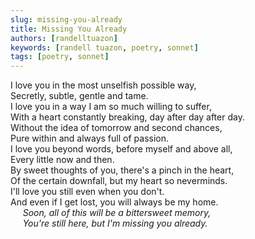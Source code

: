 ```yaml
---
slug: missing-you-already
title: Missing You Already
authors: [randelltuazon]
keywords: [randell tuazon, poetry, sonnet]
tags: [poetry, sonnet]
---
```


I love you in the most unselfish possible way, <br/>
Secretly, subtle, gentle and tame. <br/>
I love you in a way I am so much willing to suffer, <br/>
With a heart constantly breaking, day after day after day.<br/>
Without the idea of tomorrow and second chances, <br/>
Pure within and always full of passion. <br/>
I love you beyond words, before myself and above all, <br/>
Every little now and then. <br/>
By sweet thoughts of you, there's a pinch in the heart,<br/>
Of the certain downfall, but my heart so neverminds.<br/>
I'll love you still even when you don't.<br/>
And even if I get lost, you will always be my home.<br/>
&nbsp;&nbsp;&nbsp;&nbsp; *Soon, all of this will be a bittersweet memory,*<br/>
&nbsp;&nbsp;&nbsp;&nbsp; *You're still here, but I'm missing you already.*<br/>

